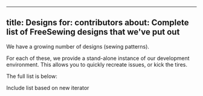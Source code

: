 ***

title: Designs
for: contributors
about: Complete list of FreeSewing designs that we've put out
-------------------------------------------------------------

We have a growing number of designs (sewing patterns).

For each of these, we provide a stand-alone instance of our development environment.
This allows you to quickly recreate issues, or kick the tires.

The full list is below:

<Fixme>

Include list based on new iterator

</Fixme>

